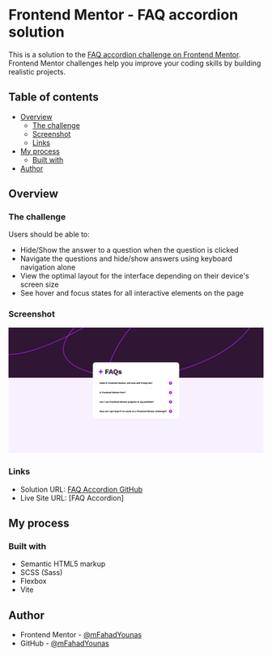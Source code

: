 # Frontend Mentor - FAQ accordion solution

This is a solution to the [FAQ accordion challenge on Frontend Mentor](https://www.frontendmentor.io/challenges/faq-accordion-wyfFdeBwBz). Frontend Mentor challenges help you improve your coding skills by building realistic projects.

## Table of contents

- [Overview](#overview)
  - [The challenge](#the-challenge)
  - [Screenshot](#screenshot)
  - [Links](#links)
- [My process](#my-process)
  - [Built with](#built-with)
- [Author](#author)

## Overview

### The challenge

Users should be able to:

- Hide/Show the answer to a question when the question is clicked
- Navigate the questions and hide/show answers using keyboard navigation alone
- View the optimal layout for the interface depending on their device's screen size
- See hover and focus states for all interactive elements on the page

### Screenshot

![FAQ Accordion Screen Shot](./FAQ-accordion-screenshot.png)

### Links

- Solution URL: [FAQ Accordion GitHub](https://github.com/mFahadYounas/faq-accordion-main)
- Live Site URL: [FAQ Accordion]

## My process

### Built with

- Semantic HTML5 markup
- SCSS (Sass)
- Flexbox
- Vite

## Author

- Frontend Mentor - [@mFahadYounas](https://www.frontendmentor.io/profile/mFahadYounas)
- GitHub - [@mFahadYounas](https://github.com/mFahadYounas)
